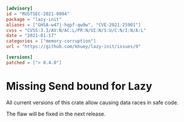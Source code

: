 ```toml
[advisory]
id = "RUSTSEC-2021-0004"
package = "lazy-init"
aliases = ["GHSA-w47j-hqpf-qw9w", "CVE-2021-25901"]
cvss = "CVSS:3.1/AV:N/AC:L/PR:N/UI:N/S:U/C:N/I:N/A:L"
date = "2021-01-17"
categories = ["memory-corruption"]
url = "https://github.com/khuey/lazy-init/issues/9"

[versions]
patched = ["> 0.4.0"]
```

# Missing Send bound for Lazy

All current versions of this crate allow causing data races in safe code.

The flaw will be fixed in the next release.

